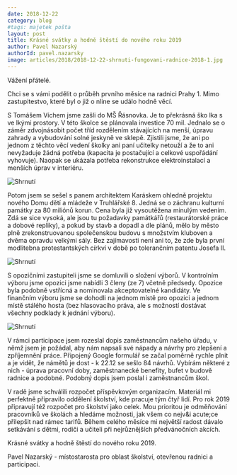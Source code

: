 ```yaml
---
date: 2018-12-22
category: blog
#tags: majetek pošta
layout: post
title: Krásné svátky a hodně štěstí do nového roku 2019
author: Pavel Nazarský
authorId: pavel.nazarsky
image: articles/2018/2018-12-22-shrnuti-fungovani-radnice-2018-1.jpg
---
```


Vážení přátelé.

Chci se s vámi podělit o průběh prvního měsíce na radnici Prahy 1. Mimo zastupitestvo, které byl o již o nline se událo hodně věcí.

S Tomášem Víchem jsme zašli do MŠ Řásnovka. Je to překrásná ško lka s ve lkými prostory. V této školce se plánovala investice 70 mil. Jednalo se o záměr zdvojnásobit počet tříd rozdělením stávajících na menší, úpravu zahrady a vybudování solné jeskyně ve sklepě. Zjistili jsme, že ani po jednom z těchto věcí vedení školky ani paní učitelky netouží a že to ani nevyžaduje žádná potřeba (kapacita je postačující a celkové uspořádání vyhovuje). Naopak se ukázala potřeba rekonstrukce elektroinstalací a menších úprav v interiéru.

![Shrnutí](/assets/img/articles/2018-12-22-shrnuti-fungovani-radnice-2018-2.jpg) 

Potom jsem se sešel s panem architektem Karáskem ohledně projektu nového Domu dětí a mládeže v Truhlářské 8. Jedná se o záchranu kulturní památky za 80 miliónů korun. Cena byla již vysoutěžena minulým vedením. Zdá se sice vysoká, ale jsou tu požadavky památkářů (restaurátorské práce a dobové repliky), a pokud by stavb a dopadl a dle plánů, mělo by město plně zrekonstruovanou společenskou budovu s množstvím kluboven a dvěma opravdu velkými sály. Bez zajímavosti není ani to, že zde byla první modlitebna protestantských církví v době po tolerančním patentu Josefa II.

![Shrnutí](/assets/img/articles/2018-12-22-shrnuti-fungovani-radnice-2018-3.jpg)

S opozičními zastupiteli jsme se domluvili o složení výborů. V kontrolním výboru jsme opozici jsme nabídli 3 členy (ze 7) včetně předsedy. Opozice byla podobně vstřícná a nominovala akceptovatelné kandidáty. Ve finančním výboru jsme se dohodli na jednom místě pro opozici a jednom místě stálého hosta (bez hlasovacího práva, ale s možností dostávat všechny podklady k jednání výboru).

![Shrnutí](/assets/img/articles/2018-12-22-shrnuti-fungovani-radnice-2018-4.jpg)

V rámci participace jsem rozeslal dopis zaměstnancům našeho úřadu, v němž jsem je požádal, aby nám napsali své nápady a návrhy pro zlepšení a zpříjemnění práce. Připojený Google formulář se začal poměrně rychle plnit a je vidět, že námětů je dost - k 22.12 se sešlo 84 návrhů. Vybírám některé z nich - úprava pracovní doby, zaměstnanecké benefity, bufet v budově radnice a podobné. Podobný dopis jsem poslal i zaměstnancům škol.


V radě jsme schválili rozpočet příspěvkovým organizacím. Materiál mi perfektně připravilo oddělení školství, kde pracuje tým čtyř lidí. Pro rok 2019 připravují též rozpočet pro školství jako celek. Mou prioritou je odměňování pracovníků ve školách a hledáme možnosti, jak všem co nejv&i acute;ce přilepšit nad rámec tarifů.
Během celého měsíce mi největší radost dávalo setkávání s dětmi, rodiči a učiteli při nejrůznějších předvánočních akcích.

Krásné svátky a hodně štěstí do nového roku 2019.

Pavel Nazarský - místostarosta pro oblast školství, otevřenou radnici a participaci.